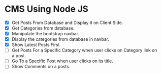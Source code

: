# CMS Using Node JS

- [x] Get Posts From Database and Display it on Client Side.
- [x] Get Categories from database.
- [x] Manipulate the bootstrap navbar.
- [x] Display the categories from database in navbar.
- [x] Show Latest Posts First
- [ ] Get Posts For a Specific Category when user clicks on Category link on a post. 
- [ ] Go To a Specific Post when user clicks on its title.
- [ ] Show Comments on a posts.